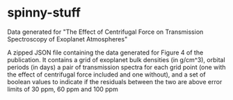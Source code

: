 # spinny-stuff
Data generated for "The Effect of Centrifugal Force on Transmission Spectroscopy of Exoplanet Atmospheres"

A zipped JSON file containing the data generated for Figure 4 of the publication. It contains a grid of exoplanet bulk densities (in g/cm^3), orbital periods (in days) a pair of transmission spectra for each grid point (one with the effect of centrifugal force included and one without), and a set of boolean values to indicate if the residuals between the two are above error limits of 30 ppm, 60 ppm and 100 ppm
